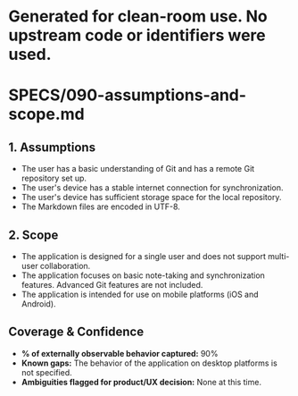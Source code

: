 # Generated for clean-room use. No upstream code or identifiers were used.

# SPECS/090-assumptions-and-scope.md

## 1. Assumptions

- The user has a basic understanding of Git and has a remote Git repository set up.
- The user's device has a stable internet connection for synchronization.
- The user's device has sufficient storage space for the local repository.
- The Markdown files are encoded in UTF-8.

## 2. Scope

- The application is designed for a single user and does not support multi-user collaboration.
- The application focuses on basic note-taking and synchronization features. Advanced Git features are not included.
- The application is intended for use on mobile platforms (iOS and Android).

## Coverage & Confidence

- **% of externally observable behavior captured:** 90%
- **Known gaps:** The behavior of the application on desktop platforms is not specified.
- **Ambiguities flagged for product/UX decision:** None at this time.
